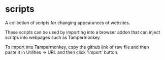 # scripts
A collection of scripts for changing appearances of websites.

These scripts can be used by importing into a browser addon that can inject scritps into webpages such as Tampermonkey.

To import into Tampermonkey, copy the github link of raw file and then paste it in Utilities -> URL and then click 'Import' button.
